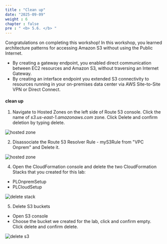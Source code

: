 ```yaml
---
title : "Clean up"
date: "2025-09-09"
weight : 6
chapter : false
pre : " <b> 5.6. </b> "
---
```

Congratulations on completing this workshop! 
In this workshop, you learned architecture patterns for accessing Amazon S3 without using the Public Internet. 
+ By creating a gateway endpoint, you enabled direct communication between EC2 resources and Amazon S3, without traversing an Internet Gateway. 
+ By creating an interface endpoint you extended S3 connectivity to resources running in your on-premises data center via AWS Site-to-Site VPN or Direct Connect. 

#### clean up
1. Navigate to Hosted Zones on the left side of Route 53 console. Click the name of *s3.us-east-1.amazonaws.com* zone. Click Delete and confirm deletion by typing delete. 

![hosted zone](/images/5-Workshop/5.6-Cleanup/delete-zone.png)

2. Disassociate the Route 53 Resolver Rule - myS3Rule from "VPC Onprem" and Delete it. 

![hosted zone](/images/5-Workshop/5.6-Cleanup/vpc.png)

4. Open the CloudFormation console  and delete the two CloudFormation Stacks that you created for this lab:
+ PLOnpremSetup
+ PLCloudSetup

![delete stack](/images/5-Workshop/5.6-Cleanup/delete-stack.png)

5. Delete S3 buckets
+ Open S3 console
+ Choose the bucket we created for the lab, click and confirm empty. Click delete and confirm delete.

![delete s3](/images/5-Workshop/5.6-Cleanup/delete-s3.png)
